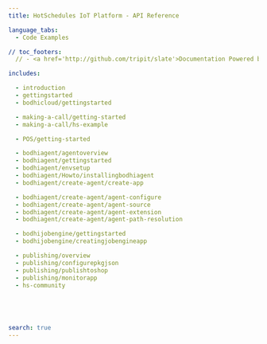 ```yaml
---
title: HotSchedules IoT Platform - API Reference

language_tabs:
  - Code Examples

// toc_footers:
  // - <a href='http://github.com/tripit/slate'>Documentation Powered by Slate</a>

includes:

  - introduction
  - gettingstarted
  - bodhicloud/gettingstarted

  - making-a-call/getting-started
  - making-a-call/hs-example

  - POS/getting-started

  - bodhiagent/agentoverview
  - bodhiagent/gettingstarted
  - bodhiagent/envsetup
  - bodhiagent/Howto/installingbodhiagent
  - bodhiagent/create-agent/create-app

  - bodhiagent/create-agent/agent-configure
  - bodhiagent/create-agent/agent-source
  - bodhiagent/create-agent/agent-extension
  - bodhiagent/create-agent/agent-path-resolution

  - bodhijobengine/gettingstarted
  - bodhijobengine/creatingjobengineapp

  - publishing/overview
  - publishing/configurepkgjson
  - publishing/publishtoshop
  - publishing/monitorapp
  - hs-community
  




search: true
---
```

